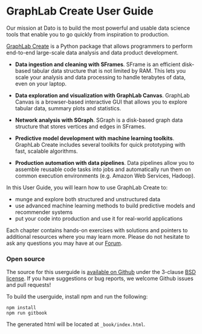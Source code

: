 # GraphLab Create User Guide

Our mission at Dato is to build the most powerful and usable data
science tools that enable you to go quickly from inspiration to production.

[GraphLab Create](https://dato.com/products/create/) is a Python package that
allows programmers to perform end-to-end large-scale data analysis and data
product development.

- **Data ingestion and cleaning with SFrames**. SFrame is an efficient
  disk-based tabular data structure that is not limited by RAM. This lets you
  scale your analysis and data processing to handle terabytes of data, even on
  your laptop.

- **Data exploration and visualization with GraphLab Canvas**. GraphLab Canvas
  is a browser-based interactive GUI that allows you to explore tabular data,
  summary plots and statistics.

- **Network analysis with SGraph**. SGraph is a disk-based graph data structure
  that stores vertices and edges in SFrames.

- **Predictive model development with machine learning toolkits**. GraphLab
  Create includes several toolkits for quick prototyping with fast, scalable
  algorithms.

- **Production automation with data pipelines**. Data pipelines allow you to
  assemble reusable code tasks into jobs and automatically run them on common
  execution environments (e.g. Amazon Web Services, Hadoop).

In this User Guide, you will learn how to use GraphLab Create to:

- munge and explore both structured and unstructured data
- use advanced machine learning methods to build predictive models and
  recommender systems
- put your code into production and use it for real-world applications

Each chapter contains hands-on exercises with solutions and pointers to
additional resources where you may learn more. Please do not hesitate to ask any
questions you may have at our
[Forum](http://forum.dato.com/categories/graphlab-create).

### Open source

The source for this userguide is [available on Github](https://github.com/dato-code/userguide) 
under the 3-clause [BSD license](LICENSE).
If you have suggestions or bug reports, we welcome Github issues and pull requests!

To build the userguide, install npm and run the following: 
```
npm install
npm run gitbook
```
The generated html will be located at `_book/index.html`.

